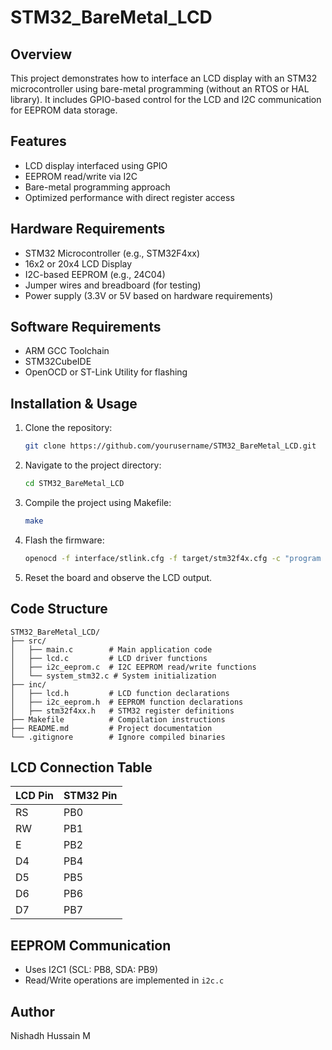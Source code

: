 # STM32_BareMetal_LCD

## Overview
This project demonstrates how to interface an LCD display with an STM32 microcontroller using bare-metal programming (without an RTOS or HAL library). It includes GPIO-based control for the LCD and I2C communication for EEPROM data storage.

## Features
- LCD display interfaced using GPIO
- EEPROM read/write via I2C
- Bare-metal programming approach
- Optimized performance with direct register access

## Hardware Requirements
- STM32 Microcontroller (e.g., STM32F4xx)
- 16x2 or 20x4 LCD Display
- I2C-based EEPROM (e.g., 24C04)
- Jumper wires and breadboard (for testing)
- Power supply (3.3V or 5V based on hardware requirements)

## Software Requirements
- ARM GCC Toolchain
- STM32CubeIDE 
- OpenOCD or ST-Link Utility for flashing

## Installation & Usage
1. Clone the repository:
   ```sh
   git clone https://github.com/yourusername/STM32_BareMetal_LCD.git
   ```
2. Navigate to the project directory:
   ```sh
   cd STM32_BareMetal_LCD
   ```
3. Compile the project using Makefile:
   ```sh
   make
   ```
4. Flash the firmware:
   ```sh
   openocd -f interface/stlink.cfg -f target/stm32f4x.cfg -c "program main.elf verify reset exit"
   ```
5. Reset the board and observe the LCD output.

## Code Structure
```
STM32_BareMetal_LCD/
├── src/
│   ├── main.c        # Main application code
│   ├── lcd.c         # LCD driver functions
│   ├── i2c_eeprom.c  # I2C EEPROM read/write functions
│   └── system_stm32.c # System initialization
├── inc/
│   ├── lcd.h         # LCD function declarations
│   ├── i2c_eeprom.h  # EEPROM function declarations
│   ├── stm32f4xx.h   # STM32 register definitions
├── Makefile          # Compilation instructions
├── README.md         # Project documentation
└── .gitignore        # Ignore compiled binaries
```

## LCD Connection Table
| LCD Pin | STM32 Pin |
|---------|----------|
| RS      | PB0      |
| RW      | PB1      |
| E       | PB2      |
| D4      | PB4      |
| D5      | PB5      |
| D6      | PB6      |
| D7      | PB7      |

## EEPROM Communication
- Uses I2C1 (SCL: PB8, SDA: PB9)
- Read/Write operations are implemented in `i2c.c`



## Author
Nishadh Hussain M

